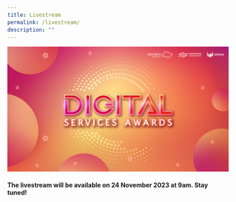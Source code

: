 ```yaml
---
title: Livestream
permalink: /livestream/
description: ""
---
```

![Digital Services Awards logo banner](/images/digitalservicesawards.jpg)

<div class="has-text-centered"><h4>The livestream will be available on 24 November 2023 at 9am. Stay tuned! </h4>

<!-- FOR LIVESTREAM YOUTUBE EMBED <div style="width:100%; min-height:475px"><iframe width="845" height="475" src="https://www.youtube-nocookie.com/embed/AEKtQW93OVg" title="YouTube video player" frameborder="0" allow="accelerometer; autoplay; clipboard-write; encrypted-media; gyroscope; picture-in-picture; web-share" allowfullscreen=""></iframe></div>//--></div>